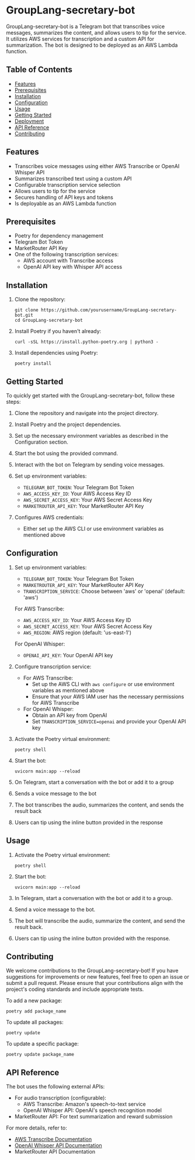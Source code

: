 # GroupLang-secretary-bot

GroupLang-secretary-bot is a Telegram bot that transcribes voice messages, summarizes the content, and allows users to tip for the service. It utilizes AWS services for transcription and a custom API for summarization. The bot is designed to be deployed as an AWS Lambda function.

## Table of Contents

- [Features](#features)
- [Prerequisites](#prerequisites)
- [Installation](#installation)
- [Configuration](#configuration)
- [Usage](#usage)
- [Getting Started](#getting-started)
- [Deployment](#deployment)
- [API Reference](#api-reference)
- [Contributing](#contributing)

## Features

- Transcribes voice messages using either AWS Transcribe or OpenAI Whisper API
- Summarizes transcribed text using a custom API
- Configurable transcription service selection
- Allows users to tip for the service
- Secures handling of API keys and tokens
- Is deployable as an AWS Lambda function

## Prerequisites

- Poetry for dependency management
- Telegram Bot Token
- MarketRouter API Key
- One of the following transcription services:
  - AWS account with Transcribe access
  - OpenAI API key with Whisper API access

## Installation

1. Clone the repository:
   ```
   git clone https://github.com/yourusername/GroupLang-secretary-bot.git
   cd GroupLang-secretary-bot
   ```

2. Install Poetry if you haven't already:
   ```
   curl -sSL https://install.python-poetry.org | python3 -
   ```

3. Install dependencies using Poetry:
   ```
   poetry install
   ```

## Getting Started

To quickly get started with the GroupLang-secretary-bot, follow these steps:

1. Clone the repository and navigate into the project directory.
2. Install Poetry and the project dependencies.
3. Set up the necessary environment variables as described in the Configuration section.
4. Start the bot using the provided command.
5. Interact with the bot on Telegram by sending voice messages.

1. Set up environment variables:
   - `TELEGRAM_BOT_TOKEN`: Your Telegram Bot Token
   - `AWS_ACCESS_KEY_ID`: Your AWS Access Key ID
   - `AWS_SECRET_ACCESS_KEY`: Your AWS Secret Access Key
   - `MARKETROUTER_API_KEY`: Your MarketRouter API Key

2. Configures AWS credentials:
   - Either set up the AWS CLI or use environment variables as mentioned above

## Configuration

1. Set up environment variables:
   - `TELEGRAM_BOT_TOKEN`: Your Telegram Bot Token
   - `MARKETROUTER_API_KEY`: Your MarketRouter API Key
   - `TRANSCRIPTION_SERVICE`: Choose between 'aws' or 'openai' (default: 'aws')
   
   For AWS Transcribe:
   - `AWS_ACCESS_KEY_ID`: Your AWS Access Key ID
   - `AWS_SECRET_ACCESS_KEY`: Your AWS Secret Access Key
   - `AWS_REGION`: AWS region (default: 'us-east-1')
   
   For OpenAI Whisper:
   - `OPENAI_API_KEY`: Your OpenAI API key

2. Configure transcription service:
   - For AWS Transcribe:
     - Set up the AWS CLI with `aws configure` or use environment variables as mentioned above
     - Ensure that your AWS IAM user has the necessary permissions for AWS Transcribe
   - For OpenAI Whisper:
     - Obtain an API key from OpenAI
     - Set `TRANSCRIPTION_SERVICE=openai` and provide your OpenAI API key

1. Activate the Poetry virtual environment:
   ```
   poetry shell
   ```

2. Start the bot:
   ```
   uvicorn main:app --reload
   ```

3. On Telegram, start a conversation with the bot or add it to a group

4. Sends a voice message to the bot

5. The bot transcribes the audio, summarizes the content, and sends the result back

6. Users can tip using the inline button provided in the response

## Usage

1. Activate the Poetry virtual environment:
   ```
   poetry shell
   ```

2. Start the bot:
   ```
   uvicorn main:app --reload
   ```

3. In Telegram, start a conversation with the bot or add it to a group.

4. Send a voice message to the bot.

5. The bot will transcribe the audio, summarize the content, and send the result back.

6. Users can tip using the inline button provided with the response.

## Contributing

We welcome contributions to the GroupLang-secretary-bot! If you have suggestions for improvements or new features, feel free to open an issue or submit a pull request. Please ensure that your contributions align with the project's coding standards and include appropriate tests.

To add a new package:
```
poetry add package_name
```

To update all packages:
```
poetry update
```

To update a specific package:
```
poetry update package_name
```

## API Reference

The bot uses the following external APIs:

- For audio transcription (configurable):
  - AWS Transcribe: Amazon's speech-to-text service
  - OpenAI Whisper API: OpenAI's speech recognition model
- MarketRouter API: For text summarization and reward submission

For more details, refer to:
- [AWS Transcribe Documentation](https://docs.aws.amazon.com/transcribe/)
- [OpenAI Whisper API Documentation](https://platform.openai.com/docs/guides/speech-to-text)
- MarketRouter API Documentation
